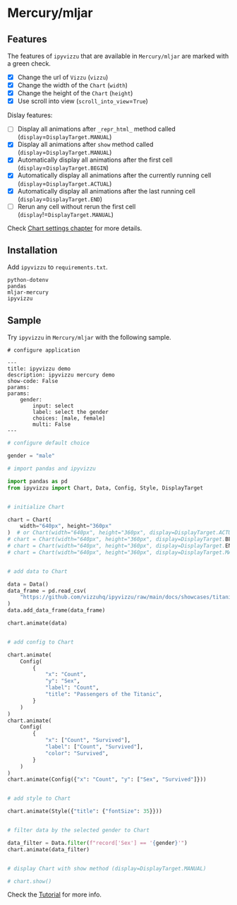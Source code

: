 # Mercury/mljar

## Features

The features of `ipyvizzu` that are available in `Mercury/mljar` are marked with
a green check.

- [x] Change the url of `Vizzu` (`vizzu`)
- [x] Change the width of the `Chart` (`width`)
- [x] Change the height of the `Chart` (`height`)
- [x] Use scroll into view (`scroll_into_view`=`True`)

Dislay features:

- [ ] Display all animations after `_repr_html_` method called
  (`display`=`DisplayTarget.MANUAL`)
- [x] Display all animations after `show` method called
  (`display`=`DisplayTarget.MANUAL`)
- [x] Automatically display all animations after the first cell
  (`display`=`DisplayTarget.BEGIN`)
- [x] Automatically display all animations after the currently running cell
  (`display`=`DisplayTarget.ACTUAL`)
- [x] Automatically display all animations after the last running cell
  (`display`=`DisplayTarget.END`)
- [ ] Rerun any cell without rerun the first cell
  (`display`!=`DisplayTarget.MANUAL`)

Check [Chart settings chapter](../../tutorial/chart_settings.md) for more
details.

## Installation

Add `ipyvizzu` to `requirements.txt`.

```
python-dotenv
pandas
mljar-mercury
ipyvizzu
```

## Sample

Try `ipyvizzu` in `Mercury/mljar` with the following sample.

```
# configure application

---
title: ipyvizzu demo
description: ipyvizzu mercury demo
show-code: False
params:
params:
    gender:
        input: select
        label: select the gender
        choices: [male, female]
        multi: False
---
```

```python
# configure default choice

gender = "male"
```

```python
# import pandas and ipyvizzu

import pandas as pd
from ipyvizzu import Chart, Data, Config, Style, DisplayTarget


# initialize Chart

chart = Chart(
    width="640px", height="360px"
)  # or Chart(width="640px", height="360px", display=DisplayTarget.ACTUAL)
# chart = Chart(width="640px", height="360px", display=DisplayTarget.BEGIN)
# chart = Chart(width="640px", height="360px", display=DisplayTarget.END)
# chart = Chart(width="640px", height="360px", display=DisplayTarget.MANUAL)


# add data to Chart

data = Data()
data_frame = pd.read_csv(
    "https://github.com/vizzuhq/ipyvizzu/raw/main/docs/showcases/titanic/titanic.csv"
)
data.add_data_frame(data_frame)

chart.animate(data)


# add config to Chart

chart.animate(
    Config(
        {
            "x": "Count",
            "y": "Sex",
            "label": "Count",
            "title": "Passengers of the Titanic",
        }
    )
)
chart.animate(
    Config(
        {
            "x": ["Count", "Survived"],
            "label": ["Count", "Survived"],
            "color": "Survived",
        }
    )
)
chart.animate(Config({"x": "Count", "y": ["Sex", "Survived"]}))


# add style to Chart

chart.animate(Style({"title": {"fontSize": 35}}))


# filter data by the selected gender to Chart

data_filter = Data.filter(f"record['Sex'] == '{gender}'")
chart.animate(data_filter)


# display Chart with show method (display=DisplayTarget.MANUAL)

# chart.show()
```

Check the [Tutorial](../../tutorial/index.md) for more info.
